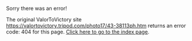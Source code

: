 

Sorry there was an error!

The original ValorToVictory site https://valortovictory.tripod.com/photo17/43-38113ph.htm returns an error code: 404 for this page. [Click here to go to the index page](../index.md).